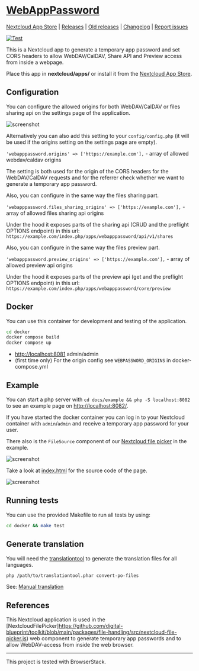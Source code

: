 # [WebAppPassword](https://github.com/digital-blueprint/webapppassword)

[Nextcloud App Store](https://apps.nextcloud.com/apps/webapppassword) |
[Releases](https://github.com/digital-blueprint/webapppassword/releases) |
[Old releases](https://gitlab.tugraz.at/dbp/nextcloud/webapppassword/-/releases) |
[Changelog](https://github.com/digital-blueprint/webapppassword/blob/main/CHANGELOG.md) |
[Report issues](https://github.com/digital-blueprint/webapppassword/issues)

[![Test](https://github.com/digital-blueprint/webapppassword/actions/workflows/test.yml/badge.svg)](https://github.com/digital-blueprint/webapppassword/actions/workflows/test.yml)

This is a Nextcloud app to generate a temporary app password and set CORS headers to allow
WebDAV/CalDAV, Share API and Preview access from inside a webpage.

Place this app in **nextcloud/apps/** or install it from the [Nextcloud App Store](https://apps.nextcloud.com/apps/webapppassword).

## Configuration

You can configure the allowed origins for both WebDAV/CalDAV or files sharing api on the settings
page of the application.

![screenshot](screenshot.png)

Alternatively you can also add this setting to your `config/config.php`
(it will be used if the origins setting on the settings page are empty).

`'webapppassword.origins' => ['https://example.com'],` - array of allowed webdav/caldav origins

The setting is both used for the origin of the CORS headers for the WebDAV/CalDAV requests and
for the referrer check whether we want to generate a temporary app password.

Also, you can configure in the same way the files sharing part.

`'webapppassword.files_sharing_origins' => ['https://example.com'],` - array of allowed files sharing api origins

Under the hood it exposes parts of the sharing api (CRUD and the preflight OPTIONS endpoint) in this url:
`https://example.com/index.php/apps/webapppassword/api/v1/shares`

Also, you can configure in the same way the files preview part.

`'webapppassword.preview_origins' => ['https://example.com'],` - array of allowed preview api origins

Under the hood it exposes parts of the preview api (get and the preflight OPTIONS endpoint) in this url:
`https://example.com/index.php/apps/webapppassword/core/preview`

## Docker

You can use this container for development and testing of the application.

```bash
cd docker
docker compose build
docker compose up
```

- <http://localhost:8081> admin/admin
- (first time only) For the origin config see `WEBPASSWORD_ORIGINS` in docker-compose.yml

## Example

You can start a php server with `cd docs/example && php -S localhost:8082` to see an example
page on <http://localhost:8082/>.

If you have started the docker container you can log in to your Nextcloud container with `admin`/`admin` and
receive a temporary app password for your user.

There also is the `FileSource` component of our [Nextcloud file picker](https://github.com/digital-blueprint/toolkit/tree/main/packages/file-handling)
in the example.

![screenshot](screenshot-filepicker.png)

Take a look at [index.html](docs/example/index.html) for the source code of the page.

![screenshot](screenshot-webdav.png)

## Running tests

You can use the provided Makefile to run all tests by using:

```bash
cd docker && make test
```

## Generate translation

You will need the [translationtool](https://github.com/nextcloud/docker-ci/tree/master/translations/translationtool)
to generate the translation files for all languages.

```bash
php /path/to/translationtool.phar convert-po-files
```

See: [Manual translation](https://docs.nextcloud.com/server/19/developer_manual/app/view/l10n.html#manual-translation)

## References

This Nextcloud application is used in the
[NextcloudFilePicker]https://github.com/digital-blueprint/toolkit/blob/main/packages/file-handling/src/nextcloud-file-picker.js)
web component to generate temporary app passwords and to allow WebDAV-access from
inside the web browser.

---

This project is tested with BrowserStack.
